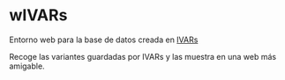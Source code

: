 # wIVARs
Entorno web para la base de datos creada en [IVARs](https://github.com/FusterTormo/IVARs)

Recoge las variantes guardadas por IVARs y las muestra en una web más amigable.
